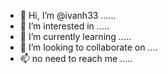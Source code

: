 - 👋 Hi, I’m @ivanh33 ......
- 👀 I’m interested in .....
- 🌱 I’m currently learning .....
- 💞️ I’m looking to collaborate on ....
- 📫 no need to reach me .....


<!---
ivanh33/ivanh33 is a ✨ special ✨ repository because its `README.md` (this file) appears on your GitHub profile.
You can click the Preview link to take a look at your changes.
--->
